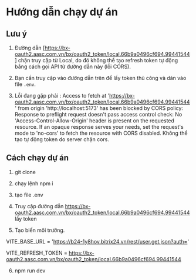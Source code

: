 # Hướng dẫn chạy dự án

## Lưu ý

1. Đường dẫn [https://bx-oauth2.aasc.com.vn/bx/oauth2_token/local.66b9a0496cf694.99441544] chặn truy cập từ Local, do đó không thể tạo refresh token tự động bằng cách gọi API từ đường dẫn này (lỗi CORS).
2. Bạn cần truy cập vào đường dẫn trên để lấy token thủ công và dán vào file `.env`.

3. Lỗi đang gặp phải : Access to fetch at 'https://bx-oauth2.aasc.com.vn/bx/oauth2_token/local.66b9a0496cf694.99441544' from origin 'http://localhost:5173' has been blocked by CORS policy: Response to preflight request doesn't pass access control check: No 'Access-Control-Allow-Origin' header is present on the requested resource. If an opaque response serves your needs, set the request's mode to 'no-cors' to fetch the resource with CORS disabled. Không thể tạo tự động token do server chặn cors.

## Cách chạy dự án

 1. git clone

 2. chạy lệnh npm i

 3. tạo file .env

 4. Truy cập đường dẫn <https://bx-oauth2.aasc.com.vn/bx/oauth2_token/local.66b9a0496cf694.99441544> lấy token

 5. Tạo biến môi trường. 
 
VITE_BASE_URL = 'https://b24-1y8hov.bitrix24.vn/rest/user.get.json?auth='

VITE_REFRESH_TOKEN = https://bx-oauth2.aasc.com.vn/bx/oauth2_token/local.66b9a0496cf694.99441544

 6. npm run dev
